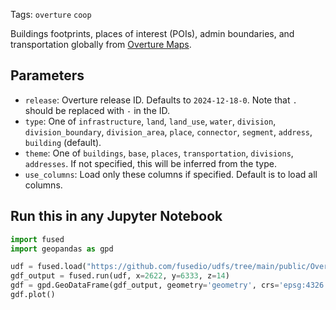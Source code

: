 <!--fused:pin=1-->
<!--fused:tags-->
Tags: `overture` `coop`

<!--fused:readme-->
Buildings footprints, places of interest (POIs), admin boundaries, and transportation globally from [Overture Maps](https://overturemaps.org/).

## Parameters

- `release`: Overture release ID. Defaults to `2024-12-18-0`. Note that `.` should be replaced with `-` in the ID.
- `type`: One of `infrastructure`, `land`, `land_use`, `water`, `division`, `division_boundary`, `division_area`, `place`, `connector`, `segment`, `address`, `building` (default).
- `theme`: One of `buildings`, `base`, `places`, `transportation`, `divisions`, `addresses`. If not specified, this will be inferred from the type.
- `use_columns`: Load only these columns if specified. Default is to load all columns.

## Run this in any Jupyter Notebook

```python
import fused
import geopandas as gpd

udf = fused.load("https://github.com/fusedio/udfs/tree/main/public/Overture_Maps_Example")
gdf_output = fused.run(udf, x=2622, y=6333, z=14)
gdf = gpd.GeoDataFrame(gdf_output, geometry='geometry', crs='epsg:4326')
gdf.plot()
```
